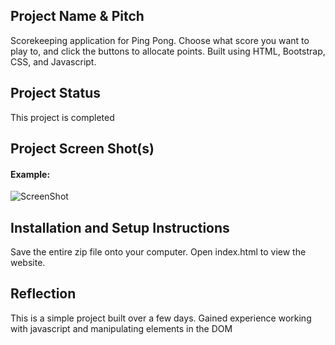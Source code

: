 ## Project Name & Pitch

Scorekeeping application for Ping Pong. Choose what score you want to play to, and click the buttons to allocate points. Built using HTML, Bootstrap, CSS, and Javascript. 
## Project Status


This project is completed

## Project Screen Shot(s)

#### Example:   

![ScreenShot](https://raw.github.com/singhru27/scorekeeper/main/screenshots/Home.png)

## Installation and Setup Instructions

Save the entire zip file onto your computer. Open index.html to view the website. 

## Reflection

This is a simple project built over a few days. Gained experience working with javascript and manipulating elements in the DOM
